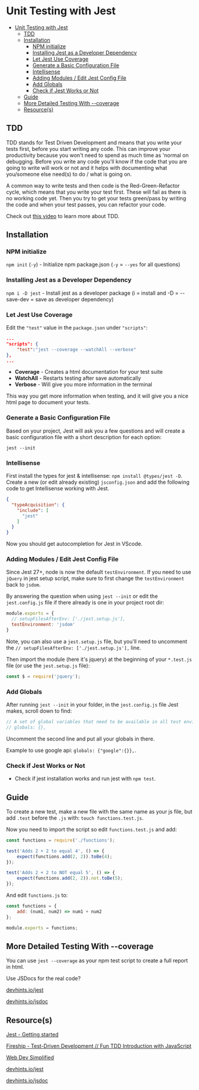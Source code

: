 # Unit Testing with Jest

- [Unit Testing with Jest](#unit-testing-with-jest)
  - [TDD](#tdd)
  - [Installation](#installation)
    - [NPM initialize](#npm-initialize)
    - [Installing Jest as a Developer Dependency](#installing-jest-as-a-developer-dependency)
    - [Let Jest Use Coverage](#let-jest-use-coverage)
    - [Generate a Basic Configuration File](#generate-a-basic-configuration-file)
    - [Intellisense](#intellisense)
    - [Adding Modules / Edit Jest Config File](#adding-modules--edit-jest-config-file)
    - [Add Globals](#add-globals)
    - [Check if Jest Works or Not](#check-if-jest-works-or-not)
  - [Guide](#guide)
  - [More Detailed Testing With --coverage](#more-detailed-testing-with---coverage)
  - [Resource(s)](#resources)

## TDD

TDD stands for Test Driven Development and means that you write your tests first, before you start writing any code. This can improve your productivity because you won't need to spend as much time as 'normal on debugging. Before you write any code you'll know if the code that you are going to write will work or not and it helps with documenting what you/someone else need(s) to do / what is going on.

A common way to write tests and then code is the Red-Green-Refactor cycle, which means that you write your test first. These will fail as there is no working code yet. Then you try to get your tests green/pass by writing the code and when your test passes, you can refactor your code.

Check out [this video](https://youtu.be/Jv2uxzhPFl4) to learn more about TDD.

## Installation

### NPM initialize

`npm init` (`-y`) - Initialize npm package.json (`-y` = `--yes` for all questions)

### Installing Jest as a Developer Dependency

`npm i -D jest` - Install jest as a developer package (i = install and -D = --save-dev = save as developer dependency)

### Let Jest Use Coverage

Edit the `"test"` value in the `package.json` under `"scripts"`:

```json
...
"scripts": {
    "test":"jest --coverage --watchAll --verbose"
},
...
```

- **Coverage** - Creates a html documentation for your test suite
- **WatchAll** - Restarts testing after save automatically
- **Verbose** - Will give you more information in the terminal

This way you get more information when testing, and it will give you a nice html page to document your tests.

### Generate a Basic Configuration File

Based on your project, Jest will ask you a few questions and will create a basic configuration file with a short description for each option:

`jest --init`

### Intellisense

First install the types for jest & intellisense: `npm install @types/jest -D`.
Create a new (or edit already existing) `jsconfig.json` and add the following code to get Intellisense working with Jest.

```json
{
  "typeAcquisition": {
    "include": [
      "jest"
    ]
  }
}
```

Now you should get autocompletion for Jest in VScode.

### Adding Modules / Edit Jest Config File

Since Jest 27+, node is now the default `testEnvironment`. If you need to use `jQuery` in jest setup script, make sure to first change the `testEnvironment` back to `jsdom`.

By answering the question when using `jest --init` or edit the `jest.config.js` file if there already is one in your project root dir:

```js
module.exports = {
  // setupFilesAfterEnv: ['./jest.setup.js'],
  testEnvironment: 'jsdom'
}
```

Note, you can also use a `jest.setup.js` file, but you'll need to uncomment the `// setupFilesAfterEnv: ['./jest.setup.js'],` line.

Then import the module (here it's jquery) at the beginning of your `*.test.js` file (or use the `jest.setup.js` file):

```js
const $ = require('jquery');
```

### Add Globals

After running `jest --init` in your folder, in the `jest.config.js` file Jest makes, scroll down to find:

```js
// A set of global variables that need to be available in all test environments
// globals: {},
```

Uncomment the second line and put all your globals in there.

Example to use google api: `globals: {"google":{}},`.
### Check if Jest Works or Not

- Check if jest installation works and run jest with `npm test`.


## Guide

To create a new test, make a new file with the same name as your js file, but add `.test` before the `.js` with: `touch functions.test.js`.

Now you need to import the script so edit `functions.test.js` and add:

```js
const functions = require('./functions');

test('Adds 2 + 2 to equal 4', () => {
    expect(functions.add(2, 2)).toBe(4);
});

test('Adds 2 + 2 to NOT equal 5', () => {
    expect(functions.add(2, 2)).not.toBe(5);
});
```

And edit `functions.js` to:

```js
const functions = {
    add: (num1, num2) => num1 + num2
};

module.exports = functions;
```

## More Detailed Testing With --coverage

You can use `jest --coverage` as your npm test script to create a full report in html.

Use JSDocs for the real code?

[devhints.io/jest](https://devhints.io/jest)

[devhints.io/jsdoc](https://devhints.io/jsdoc)

## Resource(s)

[Jest - Getting started](https://jestjs.io/docs/getting-started)

[Fireship - Test-Driven Development // Fun TDD Introduction with JavaScript](https://youtu.be/Jv2uxzhPFl4)

[Web Dev Simplified](https://youtu.be/FgnxcUQ5vho)

[devhints.io/jest](https://devhints.io/jest)

[devhints.io/jsdoc](https://devhints.io/jsdoc)
